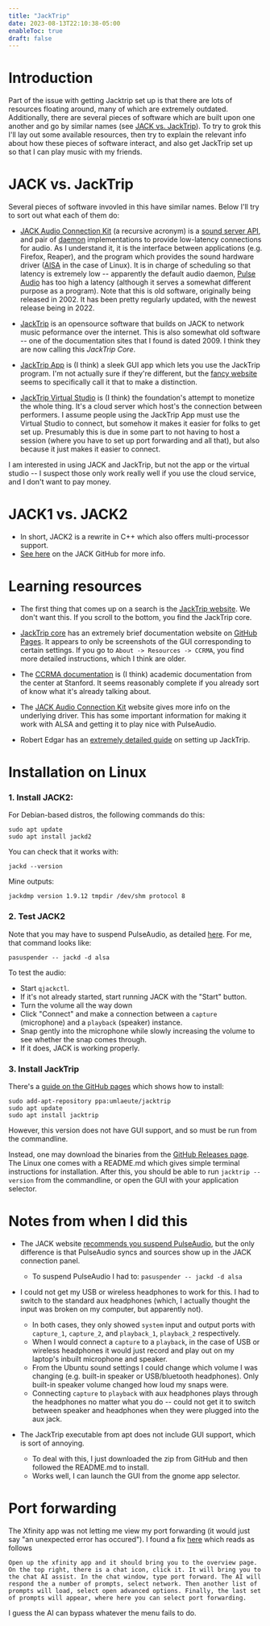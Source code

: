 ```yaml
---
title: "JackTrip"
date: 2023-08-13T22:10:38-05:00
enableToc: true
draft: false
---
```


# Introduction

Part of the issue with getting Jacktrip set up is that there are lots of resources floating around, many of which are extremely outdated.
Additionally, there are several pieces of software which are built upon one another and go by similar names (see <a href="#jack-vs-jacktrip">JACK vs. JackTrip</a>).
To try to grok this I'll lay out some available resources, then try to explain the relevant info about how these pieces of software interact, and also get JackTrip set up so that I can play music with my friends.

# JACK vs. JackTrip

Several pieces of software invovled in this have similar names.
Below I'll try to sort out what each of them do:

- [JACK Audio Connection Kit](https://www.wikiwand.com/en/JACK_Audio_Connection_Kit) (a recursive acronym) is a [sound server API](https://www.wikiwand.com/en/Sound_server), and pair of [daemon](https://www.wikiwand.com/en/Daemon_(computing)) implementations to provide low-latency connections for audio.
As I understand it, it is the interface between applications (e.g. Firefox, Reaper), and the program which provides the sound hardware driver ([AlSA](https://www.wikiwand.com/en/ALSA_(Linux)) in the case of Linux).
It is in charge of scheduling so that latency is extremely low -- apparently the default audio daemon, [Pulse Audio](https://www.wikiwand.com/en/PulseAudio) has too high a latency (although it serves a somewhat different purpose as a program).
Note that this is old software, originally being released in 2002.
It has been pretty regularly updated, with the newest release being in 2022.

- [JackTrip](https://github.com/jacktrip/jacktrip) is an opensource software that builds on JACK to network music peformance over the internet. 
This is also somewhat old software -- one of the documentation sites that I found is dated 2009.
I think they are now calling this *JackTrip Core*.

- [JackTrip App](https://www.jacktrip.com/jacktrip-app) is (I think) a sleek GUI app which lets you use the JackTrip program. I'm not actually sure if they're different, but the [fancy website](https://www.jacktrip.com/) seems to specifically call it that to make a distinction.

- [JackTrip Virtual Studio](https://www.jacktrip.com/product) is (I think) the foundation's attempt to monetize the whole thing.
It's a cloud server which host's the connection between performers.
I assume people using the JackTrip App must use the Virtual Studio to connect, but somehow it makes it easier for folks to get set up.
Presumably this is due in some part to not having to host a session (where you have to set up port forwarding and all that), but also because it just makes it easier to connect.

I am interested in using JACK and JackTrip, but not the app or the virtual studio -- I suspect those only work really well if you use the cloud service, and I don't want to pay money.

# JACK1 vs. JACK2

- In short, JACK2 is a rewrite in C++ which also offers multi-processor support.
- [See here](https://github.com/jackaudio/jackaudio.github.com/wiki/Differences-between-jack1-and-jack2) on the JACK GitHub for more info.

# Learning resources

- The first thing that comes up on a search is the [JackTrip website](https://www.jacktrip.com/). 
We don't want this.
If you scroll to the bottom, you find the JackTrip core.

- [JackTrip core](https://jacktrip.github.io/jacktrip/) has an extremely brief documentation website on [GitHub Pages](https://pages.github.com/).
It appears to only be screenshots of the GUI corresponding to certain settings.
If you go to `About -> Resources -> CCRMA`, you find more detailed instructions, which I think are older.

- The [CCRMA documentation](https://ccrma.stanford.edu/docs/common/IETF.html) is (I think) academic documentation from the center at Stanford.
It seems reasonably complete if you already sort of know what it's already talking about.

- The [JACK Audio Connection Kit](https://jackaudio.org/) website gives more info on the underlying driver.
This has some important information for making it work with ALSA and getting it to play nice with PulseAudio.

- Robert Edgar has an [extremely detailed guide](https://www.robertedgar.com/themencode-pdf-viewer-sc/?tnc_pvfw=ZmlsZT1odHRwczovL3d3dy5yb2JlcnRlZGdhci5jb20vQXJ0aWNsZXMvSkFDS1RSSVBfTUFDX0RPXzgtNC0yMDIwLXMucGRmJnNldHRpbmdzPTExMTExMDExMTExMTExMTExMDAmbGFuZz1lbi1VUw==#page=&zoom=auto&pagemode=none) on setting up JackTrip.

# Installation on Linux

### 1. Install JACK2:

For Debian-based distros, the following commands do this:
```
sudo apt update
sudo apt install jackd2
```
You can check that it works with:
```
jackd --version
```
Mine outputs:
```
jackdmp version 1.9.12 tmpdir /dev/shm protocol 8
```

### 2. Test JACK2

Note that you may have to suspend PulseAudio, as detailed [here](https://jackaudio.org/faq/pulseaudio_and_jack.html).
For me, that command looks like:
```
pasuspender -- jackd -d alsa
```
To test the audio:
- Start `qjackctl`.
- If it's not already started, start running JACK with the "Start" button. 
- Turn the volume all the way down
- Click "Connect" and make a connection between a `capture` (microphone) and a `playback` (speaker) instance.
- Snap gently into the microphone while slowly increasing the volume to see whether the snap comes through.
- If it does, JACK is working properly.

### 3. Install JackTrip

There's a [guide on the GitHub pages](https://jacktrip.github.io/jacktrip/Install/) which shows how to install:
```
sudo add-apt-repository ppa:umlaeute/jacktrip
sudo apt update
sudo apt install jacktrip
```
However, this version does not have GUI support, and so must be run from the commandline.

Instead, one may download the binaries from the [GitHub Releases page](https://github.com/jacktrip/jacktrip/releases).
The Linux one comes with a README.md which gives simple terminal instructions for installation.
After this, you should be able to run `jacktrip --version` from the commandline, or open the GUI with your application selector.

# Notes from when I did this

- The JACK website [recommends you suspend PulseAudio](https://jackaudio.org/faq/pulseaudio_and_jack.html), but the only difference is that PulseAudio syncs and sources show up in the JACK connection panel.
    - To suspend PulseAudio I had to: `pasuspender -- jackd -d alsa`
- I could not get my USB or wireless headphones to work for this.
I had to switch to the standard aux headphones (which, I actually thought the input was broken on my computer, but apparently not).
    - In both cases, they only showed `system` input and output ports with `capture_1`, `capture_2`, and `playback_1`, `playback_2` respectively.
    - When I would connect a `capture` to a `playback`, in the case of USB or wireless headphones it would just record and play out on my laptop's inbuilt microphone and speaker.
    - From the Ubuntu sound settings I could change which volume I was changing (e.g. built-in speaker or USB/bluetooth headphones). 
    Only built-in speaker volume changed how loud my snaps were.
    - Connecting `capture` to `playback` with aux headphones plays through the headphones no matter what you do -- could not get it to switch between speaker and headphones when they were plugged into the aux jack.

- The JackTrip executable from apt does not include GUI support, which is sort of annoying.
    - To deal with this, I just downloaded the zip from GitHub and then followed the README.md to install. 
    - Works well, I can launch the GUI from the gnome app selector.

# Port forwarding

The Xfinity app was not letting me view my port forwarding (it would just say "an unexpected error has occured").
I found a fix [here](https://forums.xfinity.com/conversations/xfinity-app/unable-to-set-port-forwarding/645027d3b9339b2013e96c07) which reads as follows
```
Open up the xfinity app and it should bring you to the overview page. On the top right, there is a chat icon, click it. It will bring you to the chat AI assist. In the chat window, type port forward. The AI will respond the a number of prompts, select network. Then another list of prompts will load, select open advanced options. Finally, the last set of prompts will appear, where here you can select port forwarding.
```
I guess the AI can bypass whatever the menu fails to do.
